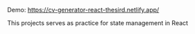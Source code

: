 Demo: https://cv-generator-react-thesird.netlify.app/

This projects serves as practice for state management in React